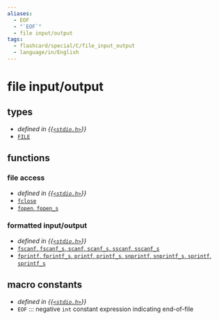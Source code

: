 ```yaml
---
aliases:
  - EOF
  - "`EOF`"
  - file input/output
tags:
  - flashcard/special/C/file_input_output
  - language/in/English
---
```


# file input/output

## types

- _defined in {{[`<stdio.h>`](../../general/C%20file%20input_output.md)}}_
- [`FILE`](file%20input_output/FILE.md) <!--SR:!2026-04-27,734,330-->

## functions

### file access

- _defined in {{[`<stdio.h>`](../../general/C%20file%20input_output.md)}}_
- [`fclose`](file%20input_output/fclose.md)
- [`fopen`, `fopen_s`](file%20input_output/fopen.md) <!--SR:!2026-06-11,771,330-->

### formatted input/output

- _defined in {{[`<stdio.h>`](../../general/C%20file%20input_output.md)}}_
- [`fscanf`, `fscanf_s`, `scanf`, `scanf_s`, `sscanf`, `sscanf_s`](file%20input_output/scanf.md)
- [`fprintf`, `fprintf_s`, `printf`, `printf_s`, `snprintf`, `snprintf_s`, `sprintf`, `sprintf_s`](file%20input_output/printf.md) <!--SR:!2026-05-22,754,330-->

## macro constants

- _defined in {{[`<stdio.h>`](../../general/C%20file%20input_output.md)}}_ <!--SR:!2024-05-05,184,310-->
- `EOF` ::: negative `int` constant expression indicating end-of-file <!--SR:!2025-02-24,406,310!2024-06-03,64,332-->
